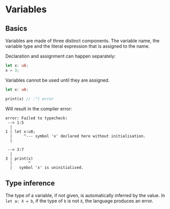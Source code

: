 # Variables

## Basics
Variables are made of three distinct components. The variable name, the variable type and the 
literal expression that is assigned to the name.

Declaration and assignment can happen separately:
```rust
let x: u8;
x = 3;
```

Variables cannot be used until they are assigned.

```rust
let x: u8;

print(x) // :^( error
```

Will result in the compiler error:

```
error: Failed to typecheck:
 --> 1:5
  |
1 | let x:u8;
  |     ^--- symbol 'x' declared here without initialisation.
  |

 --> 3:7
  |
3 | print(x)
  |       ^
  |   symbol 'x' is uninitialised.
```

## Type inference

The type of a variable, if not given, is automatically inferred by the value.
In `let a: X = b`, if the type of `b` is not `X`, the language produces an error.

